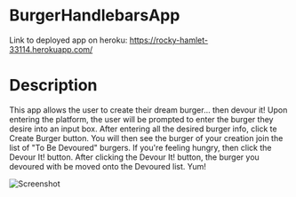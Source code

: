 # BurgerHandlebarsApp

Link to deployed app on heroku: https://rocky-hamlet-33114.herokuapp.com/

# Description

This app allows the user to create their dream burger... then devour it! Upon entering the platform, the user will be prompted to enter the burger they desire into an input box. After entering all the desired burger info, click te Create Burger button. You will then see the burger of your creation join the list of "To Be Devoured" burgers. If you're feeling hungry, then click the Devour It! button. After clicking the Devour It! button, the burger you devoured with be moved onto the Devoured list. Yum!

![Screenshot](./preview/ScreenShot1.png)
